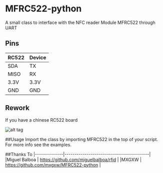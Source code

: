 MFRC522-python
==============

A small class to interface with the NFC reader Module MFRC522 through UART

## Pins


| RC522| Device | 
|------|--------|
| SDA  |  TX  	| 
| MISO |  RX  	| 
| 3.3V |  3.3V 	| 
| GND  |  GND 	|

## Rework

If you have a chinese RC522 board

![alt tag](https://github.com/manuelgalindo/MFRC522-UART/raw/master/wiring.jpg)


##Usage
Import the class by importing MFRC522 in the top of your script. For more info see the examples.

##Thanks To
|--------------|------------------------------------------|
|Miguel Balboa | https://github.com/miguelbalboa/rfid     |
|MXGXW         | https://github.com/mxgxw/MFRC522-python  |
